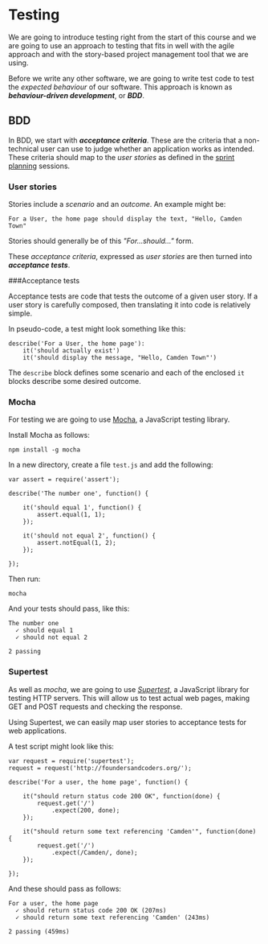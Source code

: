 # Testing

We are going to introduce testing right from the start of this course and we are going to use an approach to testing that fits in well with the agile approach and with the story-based project management tool that we are using.

Before we write any other software, we are going to write test code to test the *expected behaviour* of our software. This approach is known as ***behaviour-driven development***, or ***BDD***.

## BDD

In BDD, we start with ***acceptance criteria***. These are the criteria that a non-technical user can use to judge whether an application works as intended. These criteria should map to the *user stories* as defined in the [sprint planning](topics/planning) sessions.

### User stories

Stories include a *scenario* and an *outcome*. An example might be:

    For a User, the home page should display the text, "Hello, Camden Town"

Stories should generally be of this *"For...should..."* form.

These *acceptance criteria*, expressed as *user stories* are then turned into ***acceptance tests***.

###Acceptance tests

Acceptance tests are code that tests the outcome of a given user story. If a user story is carefully composed, then translating it into code is relatively simple.

In pseudo-code, a test might look something like this:

    describe('For a User, the home page'):
        it('should actually exist')
        it('should display the message, "Hello, Camden Town"')

The `describe` block defines some scenario and each of the enclosed `it` blocks  describe some desired outcome.

### Mocha

For testing we are going to use [Mocha](http://visionmedia.github.io/mocha/), a JavaScript testing library. 

Install Mocha as follows:

    npm install -g mocha

In a new directory, create a file `test.js` and add the following:

    var assert = require('assert');

    describe('The number one', function() {

        it('should equal 1', function() {
            assert.equal(1, 1);
        });

        it('should not equal 2', function() {
            assert.notEqual(1, 2);
        });

    });

Then run:

    mocha

And your tests should pass, like this:

    The number one
      ✓ should equal 1
      ✓ should not equal 2
    
    2 passing

### Supertest

As well as *mocha*, we are going to use [*Supertest*](https://github.com/visionmedia/supertest), a JavaScript library for testing HTTP servers. This will allow us to test actual web pages, making GET and POST requests and checking the response.

Using Supertest, we can easily map user stories to acceptance tests for web applications.

A test script might look like this:

    var request = require('supertest');
    request = request('http://foundersandcoders.org/');

    describe('For a user, the home page', function() {

        it("should return status code 200 OK", function(done) {
            request.get('/')
                .expect(200, done);
        });

        it("should return some text referencing 'Camden'", function(done) {
            request.get('/')
                .expect(/Camden/, done);
        });

    });

And these should pass as follows:

    For a user, the home page
      ✓ should return status code 200 OK (207ms)
      ✓ should return some text referencing 'Camden' (243ms)

    2 passing (459ms)





